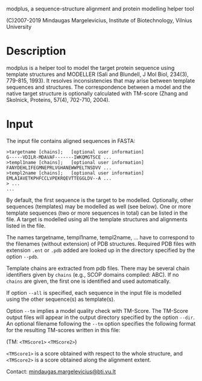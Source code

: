 modplus, a sequence-structure alignment and protein modelling 
helper tool

(C)2007-2019 Mindaugas Margelevicius, 
Institute of Biotechnology, Vilnius University

# Description

  modplus is a helper tool to model the target protein sequence using
  template structures and MODELLER (Sali and Blundell, J Mol Biol, 
  234(3), 779-815, 1993). It resolves inconsistencies that may arise
  between template sequences and structures. The correspondence
  between a model and the native target structure is optionally 
  calculated with TM-score (Zhang and Skolnick, Proteins, 57(4),
  702-710, 2004).

# Input

   The input file contains aligned sequences in FASTA:

```
>targetname [chains];   [optional user information]
G-----VDILR-MDAVAF-------IWKQMGTSCE ...
>templ1name [chains];   [optional user information]
FANYDEHLIFEGMNEPRLVGHANEWWPELTNSDVV ...
>templ2name [chains];   [optional user information]
EMLAIAVETKPHFCCLVPEKRQEVTTEGGLDV--A ...
> ...
...
```

By default, the first sequence is the target to be modelled. 
Optionally, other sequences (templates) may be modelled as well 
(see below). One or more template sequences (two or more sequences 
in total) can be listed in the file. A target is modelled using all 
the template structures and alignments listed in the file.

 The names targetname, templ1name, templ2name, ... have to 
correspond to the filenames (without extension) of PDB structures.
Required PDB files with extension `.ent` or `.pdb` added are looked 
up in the directory specified by the option `--pdb`.

 Template chains are extracted from pdb files. There may be several 
chain identifiers given by `chains` (e.g., SCOP domains compiled: 
ABC). If no `chains` are given, the first one is identified and 
used automatically.

 If option `--all` is specified, each sequence in the input file is 
modelled using the other sequence(s) as template(s).

 Option `--tm` implies a model quality check with TM-Score. The 
TM-Score output files will appear in the output directory specified 
by the option `--dir`. An optional filename following the `--tm` 
option specifies the following format for the resulting TM-scores 
written in this file: 

(TM: `<TMScore1>` `<TMScore2>`)

`<TMScore1>` is a score obtained with respect to the whole 
structure, and `<TMScore2>` is a score obtained along the alignment 
extent.

Contact: <mindaugas.margelevicius@bti.vu.lt>


